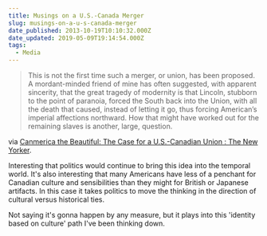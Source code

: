 ```yaml
---
title: Musings on a U.S.-Canada Merger
slug: musings-on-a-u-s-canada-merger
date_published: 2013-10-19T10:10:32.000Z
date_updated: 2019-05-09T19:14:54.000Z
tags:
  - Media
---
```


> This is not the first time such a merger, or union, has been proposed. A mordant-minded friend of mine has often suggested, with apparent sincerity, that the great tragedy of modernity is that Lincoln, stubborn to the point of paranoia, forced the South back into the Union, with all the death that caused, instead of letting it go, thus forcing American’s imperial affections northward. How that might have worked out for the remaining slaves is another, large, question.

via [Canmerica the Beautiful: The Case for a U.S.-Canadian Union : The New Yorker](http://www.newyorker.com/online/blogs/comment/2013/10/canmerica-the-beautiful.html).

Interesting that politics would continue to bring this idea into the temporal world. It's also interesting that many Americans have less of a penchant for Canadian culture and sensibilities than they might for British or Japanese artifacts. In this case it takes politics to move the thinking in the direction of cultural versus historical ties.

Not saying it's gonna happen by any measure, but it plays into this 'identity based on culture' path I've been thinking down.
